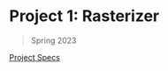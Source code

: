 # Project 1: Rasterizer

> Spring 2023

[Project Specs](https://cs184.eecs.berkeley.edu/sp23/docs/proj1-spec)
